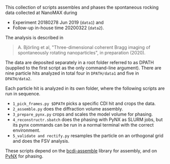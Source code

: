 This collection of scripts assembles and phases the spontaneous rocking data collected at NanoMAX during

* Experiment 20180278 Jun 2019 (`data1`) and
* Follow-up in-house time 20200322 (`data2`).

The analysis is described in
> A. Björling et al, "Three-dimensional coherent Bragg imaging of spontaneously rotating nanoparticles", in preparation (2020).

The data are deposited separately in a root folder referred to as DPATH (supplied to the first script as the only command-line argument). There are nine particle hits analyzed in total four in `DPATH/data1` and five in `DPATH/data2`.

Each particle hit is analyzed in its own folder, where the following scripts are run in sequence.

* `1_pick_frames.py $DPATH` picks a specific CDI hit and crops the data.
* `2_assemble.py` does the diffraction volume assembly.
* `3_prepare_pynx.py` crops and scales the model volume for phasing.
* `4_reconstructr.sbatch` does the phasing with PyNX as SLURM jobs, but its pynx commands can be run in a normal terminal with the correct environment.
* `5_validate and rectify.py` resamples the particle on an orthogonal grid and does the FSV analysis.

These scripts depend on the [bcdi-assemble](https://github.com/maxiv-science/bcdi-assemble) library for assembly, and on [PyNX](http://ftp.esrf.fr/pub/scisoft/PyNX/) for phasing.
